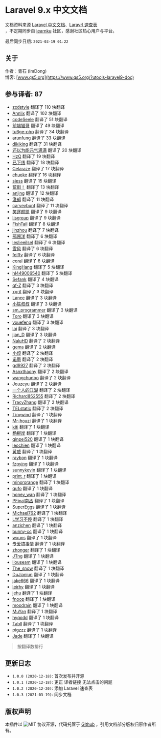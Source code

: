 # Laravel 9.x 中文文档

文档资料来源 [Laravel 中文文档](https://learnku.com/docs/laravel/9.x)、[Laravrl 速查表](https://learnku.com/docs/laravel-cheatsheet/9.x)  
，不定期同步自 [learnku](https://learnku.com/docs) 社区，感谢社区热心用户与平台。

最后同步日期: `2021-03-19 01:22`

## 关于

作者：青石 (ImDong)  
博客: [www.qs5.org](https://www.qs5.org/?utools-laravel9-doc)

## 参与译者: 87

- [zxdstyle](https://learnku.com/users/39723) 翻译了 110 块翻译
- [Annlix](https://learnku.com/users/53181) 翻译了 102 块翻译
- [codeSeele](https://learnku.com/users/63273) 翻译了 51 块翻译
- [前端猫哥](https://learnku.com/users/6831) 翻译了 49 块翻译
- [tu6ge-php](https://learnku.com/users/56015) 翻译了 34 块翻译
- [arunfung](https://learnku.com/users/7400) 翻译了 33 块翻译
- [dikiking](https://learnku.com/users/36456) 翻译了 31 块翻译
- [还以为能元气满满](https://learnku.com/users/34129) 翻译了 20 块翻译
- [HzQ](https://learnku.com/users/29667) 翻译了 19 块翻译
- [已下线](https://learnku.com/users/41489) 翻译了 18 块翻译
- [Celaraze](https://learnku.com/users/25257) 翻译了 17 块翻译
- [chuoke](https://learnku.com/users/35098) 翻译了 16 块翻译
- [siess](https://learnku.com/users/21184) 翻译了 15 块翻译
- [荒街！](https://learnku.com/users/64407) 翻译了 13 块翻译
- [anjing](https://learnku.com/users/24026) 翻译了 12 块翻译
- [渔郎](https://learnku.com/users/19607) 翻译了 11 块翻译
- [carveybunt](https://learnku.com/users/40997) 翻译了 11 块翻译
- [笑逐颜凯](https://learnku.com/users/17716) 翻译了 9 块翻译
- [lisgroup](https://learnku.com/users/3364) 翻译了 9 块翻译
- [FishTail](https://learnku.com/users/50798) 翻译了 8 块翻译
- [jinzhou](https://learnku.com/users/7882) 翻译了 7 块翻译
- [邢闯洋](https://learnku.com/users/26846) 翻译了 6 块翻译
- [leslieeilsel](https://learnku.com/users/31675) 翻译了 6 块翻译
- [雪风](https://learnku.com/users/14696) 翻译了 6 块翻译
- [feiffy](https://learnku.com/users/23996) 翻译了 6 块翻译
- [coral](https://learnku.com/users/30923) 翻译了 6 块翻译
- [KingHang](https://learnku.com/users/61275) 翻译了 5 块翻译
- [hl449006540](https://learnku.com/users/31893) 翻译了 5 块翻译
- [Sefank](https://learnku.com/users/69315) 翻译了 4 块翻译
- [qf-Z](https://learnku.com/users/22781) 翻译了 3 块翻译
- [xgrit](https://learnku.com/users/41044) 翻译了 3 块翻译
- [Lance](https://learnku.com/users/12643) 翻译了 3 块翻译
- [小陈叔叔](https://learnku.com/users/22779) 翻译了 3 块翻译
- [sm_programmer](https://learnku.com/users/69232) 翻译了 3 块翻译
- [Toro](https://learnku.com/users/68489) 翻译了 3 块翻译
- [yxuefeng](https://learnku.com/users/51717) 翻译了 3 块翻译
- [lai](https://learnku.com/users/41091) 翻译了 3 块翻译
- [jian_D](https://learnku.com/users/50550) 翻译了 3 块翻译
- [NaluHD](https://learnku.com/users/53319) 翻译了 2 块翻译
- [gema](https://learnku.com/users/68645) 翻译了 2 块翻译
- [小烦](https://learnku.com/users/18240) 翻译了 2 块翻译
- [诺墨](https://learnku.com/users/10627) 翻译了 2 块翻译
- [gd9927](https://learnku.com/users/69546) 翻译了 2 块翻译
- [Asnxthaony](https://learnku.com/users/44680) 翻译了 2 块翻译
- [wangchunbo](https://learnku.com/users/46135) 翻译了 2 块翻译
- [Jouzeyu](https://learnku.com/users/32858) 翻译了 2 块翻译
- [一个人的江湖](https://learnku.com/users/16257) 翻译了 2 块翻译
- [Richard852555](https://learnku.com/users/58149) 翻译了 2 块翻译
- [TracyZhang](https://learnku.com/users/32325) 翻译了 2 块翻译
- [TELstatic](https://learnku.com/users/26240) 翻译了 2 块翻译
- [Tinywind](https://learnku.com/users/8319) 翻译了 1 块翻译
- [Mr-houzi](https://learnku.com/users/42837) 翻译了 1 块翻译
- [kiti](https://learnku.com/users/32311) 翻译了 1 块翻译
- [杨柳岸](https://learnku.com/users/16062) 翻译了 1 块翻译
- [qinpei520](https://learnku.com/users/35120) 翻译了 1 块翻译
- [leochien](https://learnku.com/users/21335) 翻译了 1 块翻译
- [黄威](https://learnku.com/users/4760) 翻译了 1 块翻译
- [raybon](https://learnku.com/users/8053) 翻译了 1 块翻译
- [fzpying](https://learnku.com/users/22816) 翻译了 1 块翻译
- [sunnykevin](https://learnku.com/users/21934) 翻译了 1 块翻译
- [print_r](https://learnku.com/users/52466) 翻译了 1 块翻译
- [minororange](https://learnku.com/users/24372) 翻译了 1 块翻译
- [qufo](https://learnku.com/users/4717) 翻译了 1 块翻译
- [honey_wan](https://learnku.com/users/28957) 翻译了 1 块翻译
- [PFinal南丞](https://learnku.com/users/18228) 翻译了 1 块翻译
- [SuperEggs](https://learnku.com/users/32195) 翻译了 1 块翻译
- [Michael762](https://learnku.com/users/35866) 翻译了 1 块翻译
- [L学习不停](https://learnku.com/users/20453) 翻译了 1 块翻译
- [anzichen](https://learnku.com/users/18488) 翻译了 1 块翻译
- [bunny-cc](https://learnku.com/users/28904) 翻译了 1 块翻译
- [wxuns](https://learnku.com/users/20496) 翻译了 1 块翻译
- [专爱搞事情](https://learnku.com/users/27799) 翻译了 1 块翻译
- [zhonger](https://learnku.com/users/38211) 翻译了 1 块翻译
- [JTng](https://learnku.com/users/63879) 翻译了 1 块翻译
- [liouseam](https://learnku.com/users/66539) 翻译了 1 块翻译
- [The_snow](https://learnku.com/users/69589) 翻译了 1 块翻译
- [DuJianjun](https://learnku.com/users/48882) 翻译了 1 块翻译
- [jake666](https://learnku.com/users/30966) 翻译了 1 块翻译
- [leirhy](https://learnku.com/users/21246) 翻译了 1 块翻译
- [jehu](https://learnku.com/users/43454) 翻译了 1 块翻译
- [fnoop](https://learnku.com/users/32373) 翻译了 1 块翻译
- [moodrain](https://learnku.com/users/16477) 翻译了 1 块翻译
- [MuYan](https://learnku.com/users/12702) 翻译了 1 块翻译
- [hyqodd](https://learnku.com/users/26475) 翻译了 1 块翻译
- [Tabll](https://learnku.com/users/48421) 翻译了 1 块翻译
- [pigzzz](https://learnku.com/users/5302) 翻译了 1 块翻译
- [Jade](https://learnku.com/users/27293) 翻译了 1 块翻译

> 按翻译数排行

## 更新日志

- `1.0.0 (2020-12-18)`: 首次发布并开源
- `1.0.1 (2020-12-18)`: 更正 译者链接 无法点击的问题
- `1.0.2 (2020-12-20)`: 添加 Laravel 速查表
- `1.0.3 (2021-03-19)`: 同步文档

## 版权声明

本插件以 ![MIT](https://www.qs5.org/public/open-source/MIT_logo.svg?utools-laravel8-doc) 协议开源，代码托管于 [Github](https://www.github.com/imdong/utools-laravel8-doc) ，引用文档部分版权归原作者所有。
